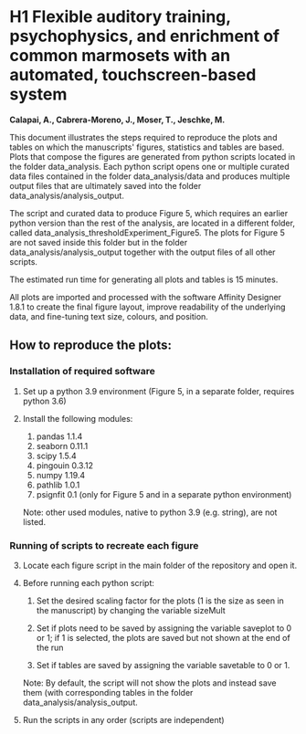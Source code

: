 # H1 Flexible auditory training, psychophysics, and enrichment of common marmosets with an automated, touchscreen-based system

**Calapai, A., Cabrera-Moreno, J., Moser, T., Jeschke, M.**


This document illustrates the steps required to reproduce the plots and tables on which the manuscripts' figures, statistics and tables are based. Plots that compose the figures are generated from python scripts located in the folder data_analysis. Each python script opens one or multiple curated data files contained in the folder data_analysis/data and produces multiple output files that are ultimately saved into the folder data_analysis/analysis_output. 

The script and curated data to produce Figure 5, which requires an earlier python version than the rest of the analysis, are located in a different folder, called data_analysis_thresholdExperiment_Figure5. The plots for Figure 5 are not saved inside this folder but in the folder data_analysis/analysis_output together with the output files of all other scripts.

The estimated run time for generating all plots and tables is 15 minutes.

All plots are imported and processed with the software Affinity Designer 1.8.1 to create the final figure layout, improve readability of the underlying data, and fine-tuning text size, colours, and position.

## How to reproduce the plots:
### Installation of required software
1. Set up a python 3.9 environment (Figure 5, in a separate folder, requires python 3.6)

2. Install the following modules:
   1. pandas 1.1.4
   2. seaborn 0.11.1 
   3. scipy 1.5.4
   4. pingouin 0.3.12
   5. numpy 1.19.4
   6. pathlib 1.0.1
   7. psignfit 0.1 (only for Figure 5 and in a separate python environment)

   Note: other used modules, native to python 3.9 (e.g. string), are not listed.

### Running of scripts to recreate each figure

3. Locate each figure script in the main folder of the repository and open it.

4. Before running each python script:
   1. Set the desired scaling factor for the plots (1 is the size as seen in the manuscript) by changing the variable sizeMult

   2. Set if plots need to be saved by assigning the variable saveplot to 0 or 1; if 1 is selected, the plots are saved but not shown at the end of the run

   3. Set if tables are saved by assigning the variable savetable to 0 or 1. 

   Note: By default, the script will not show the plots and instead save them (with corresponding tables in the folder data_analysis/analysis_output.

5. Run the scripts in any order (scripts are independent)
